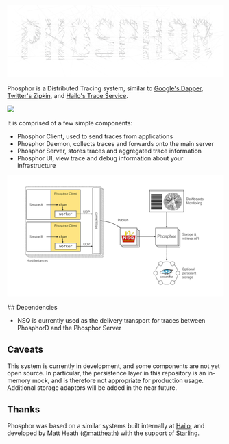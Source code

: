 ![](docs/logo.png)

Phosphor is a Distributed Tracing system, similar to [Google's Dapper](research.google.com/pubs/pub36356.html),  [Twitter's Zipkin](twitter.github.io/zipkin), and [Hailo's Trace Service](https://speakerdeck.com/mattheath/scaling-microservices-in-go-high-load-strategy-2015?slide=45).

![](https://travis-ci.org/mattheath/phosphor.svg?branch=master)

It is comprised of a few simple components:

 - Phosphor Client, used to send traces from applications
 - Phosphor Daemon, collects traces and forwards onto the main server
 - Phosphor Server, stores traces and aggregated trace information
 - Phosphor UI, view trace and debug information about your infrastructure

![Phosphor Architecture](docs/phosphor/outline.png)

## Dependencies

 - NSQ is currently used as the delivery transport for traces between PhosphorD and the Phosphor Server

## Caveats

This system is currently in development, and some components are not yet open source. In particular, the persistence layer in this repository is an in-memory mock, and is therefore not appropriate for production usage. Additional storage adaptors will be added in the near future.

## Thanks

Phosphor was based on a similar systems built internally at [Hailo](https://hailoapp.com), and developed by Matt Heath ([@mattheath](https://github.com/mattheath)) with the support of [Starling](https://starlingbank.co.uk).
